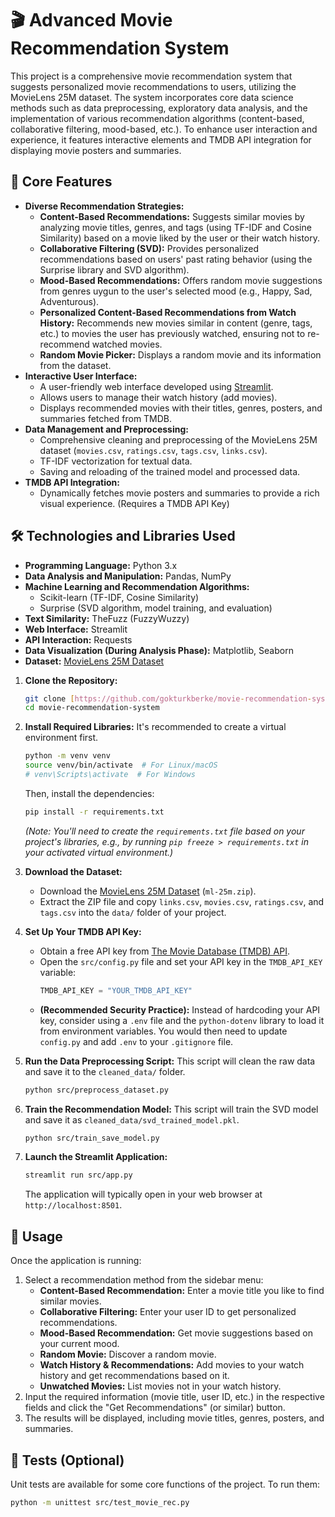# 🎬 Advanced Movie Recommendation System

This project is a comprehensive movie recommendation system that suggests personalized movie recommendations to users, utilizing the MovieLens 25M dataset. The system incorporates core data science methods such as data preprocessing, exploratory data analysis, and the implementation of various recommendation algorithms (content-based, collaborative filtering, mood-based, etc.). To enhance user interaction and experience, it features interactive elements and TMDB API integration for displaying movie posters and summaries.

## 🌟 Core Features

* **Diverse Recommendation Strategies:**
    * **Content-Based Recommendations:** Suggests similar movies by analyzing movie titles, genres, and tags (using TF-IDF and Cosine Similarity) based on a movie liked by the user or their watch history.
    * **Collaborative Filtering (SVD):** Provides personalized recommendations based on users' past rating behavior (using the Surprise library and SVD algorithm).
    * **Mood-Based Recommendations:** Offers random movie suggestions from genres uygun to the user's selected mood (e.g., Happy, Sad, Adventurous).
    * **Personalized Content-Based Recommendations from Watch History:** Recommends new movies similar in content (genre, tags, etc.) to movies the user has previously watched, ensuring not to re-recommend watched movies.
    * **Random Movie Picker:** Displays a random movie and its information from the dataset.
* **Interactive User Interface:**
    * A user-friendly web interface developed using [Streamlit](https://streamlit.io/).
    * Allows users to manage their watch history (add movies).
    * Displays recommended movies with their titles, genres, posters, and summaries fetched from TMDB.
* **Data Management and Preprocessing:**
    * Comprehensive cleaning and preprocessing of the MovieLens 25M dataset (`movies.csv`, `ratings.csv`, `tags.csv`, `links.csv`).
    * TF-IDF vectorization for textual data.
    * Saving and reloading of the trained model and processed data.
* **TMDB API Integration:**
    * Dynamically fetches movie posters and summaries to provide a rich visual experience. (Requires a TMDB API Key)

## 🛠️ Technologies and Libraries Used

* **Programming Language:** Python 3.x
* **Data Analysis and Manipulation:** Pandas, NumPy
* **Machine Learning and Recommendation Algorithms:**
    * Scikit-learn (TF-IDF, Cosine Similarity)
    * Surprise (SVD algorithm, model training, and evaluation)
* **Text Similarity:** TheFuzz (FuzzyWuzzy)
* **Web Interface:** Streamlit
* **API Interaction:** Requests
* **Data Visualization (During Analysis Phase):** Matplotlib, Seaborn
* **Dataset:** [MovieLens 25M Dataset](https://grouplens.org/datasets/movielens/25m/)

1.  **Clone the Repository:**
    ```bash
    git clone [https://github.com/gokturkberke/movie-recommendation-system.git](https://github.com/gokturkberke/movie-recommendation-system.git)
    cd movie-recommendation-system
    ```

2.  **Install Required Libraries:**
    It's recommended to create a virtual environment first.
    ```bash
    python -m venv venv
    source venv/bin/activate  # For Linux/macOS
    # venv\Scripts\activate  # For Windows
    ```
    Then, install the dependencies:
    ```bash
    pip install -r requirements.txt
    ```
    *(Note: You'll need to create the `requirements.txt` file based on your project's libraries, e.g., by running `pip freeze > requirements.txt` in your activated virtual environment.)*

3.  **Download the Dataset:**
    * Download the [MovieLens 25M Dataset](https://grouplens.org/datasets/movielens/25m/) (`ml-25m.zip`).
    * Extract the ZIP file and copy `links.csv`, `movies.csv`, `ratings.csv`, and `tags.csv` into the `data/` folder of your project.

4.  **Set Up Your TMDB API Key:**
    * Obtain a free API key from [The Movie Database (TMDB) API](https://www.themoviedb.org/documentation/api).
    * Open the `src/config.py` file and set your API key in the `TMDB_API_KEY` variable:
        ```python
        TMDB_API_KEY = "YOUR_TMDB_API_KEY"
        ```
    * **(Recommended Security Practice):** Instead of hardcoding your API key, consider using a `.env` file and the `python-dotenv` library to load it from environment variables. You would then need to update `config.py` and add `.env` to your `.gitignore` file.

5.  **Run the Data Preprocessing Script:**
    This script will clean the raw data and save it to the `cleaned_data/` folder.
    ```bash
    python src/preprocess_dataset.py
    ```

6.  **Train the Recommendation Model:**
    This script will train the SVD model and save it as `cleaned_data/svd_trained_model.pkl`.
    ```bash
    python src/train_save_model.py
    ```

7.  **Launch the Streamlit Application:**
    ```bash
    streamlit run src/app.py
    ```
    The application will typically open in your web browser at `http://localhost:8501`.

## 📖 Usage

Once the application is running:

1.  Select a recommendation method from the sidebar menu:
    * **Content-Based Recommendation:** Enter a movie title you like to find similar movies.
    * **Collaborative Filtering:** Enter your user ID to get personalized recommendations.
    * **Mood-Based Recommendation:** Get movie suggestions based on your current mood.
    * **Random Movie:** Discover a random movie.
    * **Watch History & Recommendations:** Add movies to your watch history and get recommendations based on it.
    * **Unwatched Movies:** List movies not in your watch history.
2.  Input the required information (movie title, user ID, etc.) in the respective fields and click the "Get Recommendations" (or similar) button.
3.  The results will be displayed, including movie titles, genres, posters, and summaries.

## 🧪 Tests (Optional)

Unit tests are available for some core functions of the project. To run them:
```bash
python -m unittest src/test_movie_rec.py

